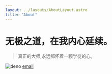 ```yaml
---
layout: ../layouts/AboutLayout.astro
title: "About"
---
```


# 无极之道，在我内心延续。

> 真正的大师,永远都怀着一颗学徒的心。

![deno](/assets/images/about/self.jpg)
[email](mailto:3025822868@qq.com)
